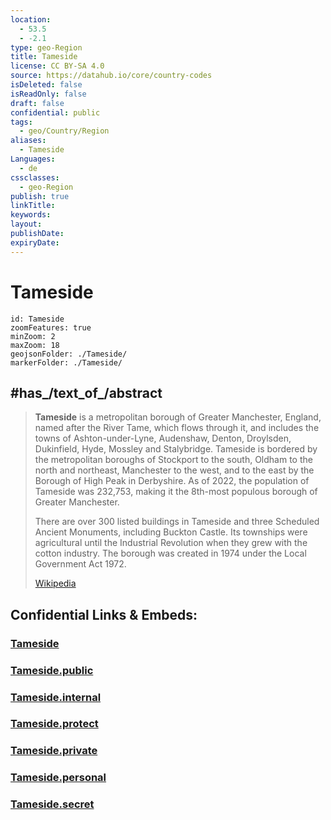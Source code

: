 ```yaml
---
location:
  - 53.5
  - -2.1
type: geo-Region
title: Tameside
license: CC BY-SA 4.0
source: https://datahub.io/core/country-codes
isDeleted: false
isReadOnly: false
draft: false
confidential: public
tags:
  - geo/Country/Region
aliases:
  - Tameside
Languages:
  - de
cssclasses:
  - geo-Region
publish: true
linkTitle:
keywords:
layout:
publishDate:
expiryDate:
---
```


# Tameside

```leaflet
id: Tameside
zoomFeatures: true 
minZoom: 2 
maxZoom: 18
geojsonFolder: ./Tameside/
markerFolder: ./Tameside/
```


## #has_/text_of_/abstract 

> **Tameside** is a metropolitan borough of Greater Manchester, England, named after the River Tame, which flows through it, and includes the towns of Ashton-under-Lyne, Audenshaw, Denton, Droylsden, Dukinfield, Hyde, Mossley and Stalybridge. Tameside is bordered by the metropolitan boroughs of Stockport to the south, Oldham to the north and northeast, Manchester to the west, and to the east by the Borough of High Peak in Derbyshire. As of 2022, the population of Tameside was 232,753, making it the 8th-most populous borough of Greater Manchester.
>
> There are over 300 listed buildings in Tameside and three Scheduled Ancient Monuments, including Buckton Castle. Its townships were agricultural until the Industrial Revolution when they grew with the cotton industry. The borough was created in 1974 under the Local Government Act 1972.
>
> [Wikipedia](https://en.wikipedia.org/wiki/Tameside)


## Confidential Links & Embeds: 

### [Tameside](/_Standards/Earth/Continent/Europe/Europe~North/UK/England/Regions~England/North_West_England/Manchester,County/Tameside.md) 

### [Tameside.public](/_public/Earth/Continent/Europe/Europe~North/UK/England/Regions~England/North_West_England/Manchester,County/Tameside.public.md) 

### [Tameside.internal](/_internal/Earth/Continent/Europe/Europe~North/UK/England/Regions~England/North_West_England/Manchester,County/Tameside.internal.md) 

### [Tameside.protect](/_protect/Earth/Continent/Europe/Europe~North/UK/England/Regions~England/North_West_England/Manchester,County/Tameside.protect.md) 

### [Tameside.private](/_private/Earth/Continent/Europe/Europe~North/UK/England/Regions~England/North_West_England/Manchester,County/Tameside.private.md) 

### [Tameside.personal](/_personal/Earth/Continent/Europe/Europe~North/UK/England/Regions~England/North_West_England/Manchester,County/Tameside.personal.md) 

### [Tameside.secret](/_secret/Earth/Continent/Europe/Europe~North/UK/England/Regions~England/North_West_England/Manchester,County/Tameside.secret.md)

